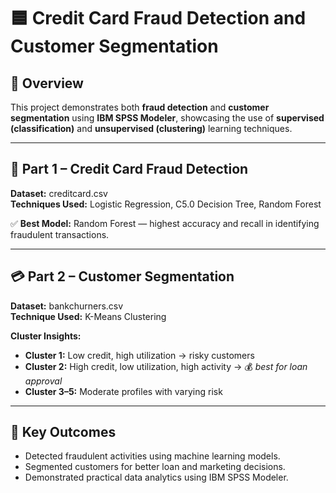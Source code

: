 # 🟦 Credit Card Fraud Detection and Customer Segmentation

## 📘 Overview
This project demonstrates both **fraud detection** and **customer segmentation** using **IBM SPSS Modeler**, showcasing the use of **supervised (classification)** and **unsupervised (clustering)** learning techniques.

---

## 🧾 Part 1 – Credit Card Fraud Detection
**Dataset:** creditcard.csv  
**Techniques Used:** Logistic Regression, C5.0 Decision Tree, Random Forest  

✅ **Best Model:** Random Forest — highest accuracy and recall in identifying fraudulent transactions.

---

## 💳 Part 2 – Customer Segmentation
**Dataset:** bankchurners.csv  
**Technique Used:** K-Means Clustering  

**Cluster Insights:**
- **Cluster 1:** Low credit, high utilization → risky customers  
- **Cluster 2:** High credit, low utilization, high activity → 💰 *best for loan approval*  
- **Cluster 3–5:** Moderate profiles with varying risk  

---

## 🧠 Key Outcomes
- Detected fraudulent activities using machine learning models.  
- Segmented customers for better loan and marketing decisions.  
- Demonstrated practical data analytics using IBM SPSS Modeler.  

